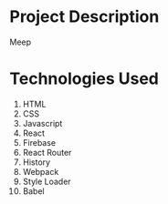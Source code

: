 # Project Description
Meep

# Technologies Used
1. HTML
2. CSS
3. Javascript
4. React
5. Firebase
6. React Router
7. History
8. Webpack
9. Style Loader
10. Babel
